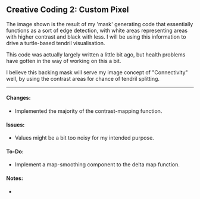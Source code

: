## Creative Coding 2: Custom Pixel

The image shown is the result of my 'mask' generating code that essentially functions as a sort of edge detection, with white areas representing areas with higher contrast and black with less. I will be using this information to drive a turtle-based tendril visualisation.

This code was actually largely written a little bit ago, but health problems have gotten in the way of working on this a bit.

I believe this backing mask will serve my image concept of "Connectivity" well, by using the contrast areas for chance of tendril splitting.


---

#### Changes:

- Implemented the majority of the contrast-mapping function.

#### Issues:

- Values might be a bit too noisy for my intended purpose.

#### To-Do:

- Implement a map-smoothing component to the delta map function.

#### Notes:

-

